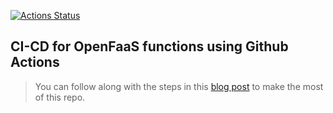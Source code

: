 [![Actions Status](https://github.com/utsavanand2/faasd-hello/workflows/CI\/CD/badge.svg)](https://github.com/utsavanand2/faasd-hello/actions)

## CI-CD for OpenFaaS functions using Github Actions

> You can follow along with the steps in this [blog post](https://www.openfaas.com/blog/openfaas-functions-with-github-actions/) to make the most of this repo.
